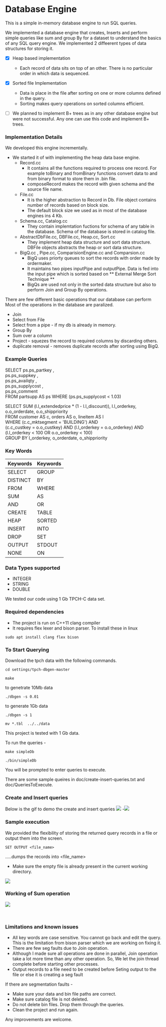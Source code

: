 # Database Engine

This is a simple in-memory database engine to run  SQL queries.

We implemented a database engine that creates, Inserts and perform simple queries like sum and group By  for a dataset to understand the basics of any SQL query engine.
We implemented 2 diffeerent types of data structures for storing it.

  - [X] Heap based implementation 
	-  Each record of data sits on top of an other. There is no particular order in which data is sequenced.
-  [X] Sorted file Implementation
	- Data is place in the file after sorting on one or more columns defined in the query.
	- Sorting makes query operations on sorted columns efficient.
- [ ]  We planned to implement B+ trees as in any other database engine but were not successful. Any one can use this code and implement B+ trees.




### Implementation Details

We developed this engine incrementally.
*  We started it of with implementing the heap data base engine.
	* Record.cc
		* It contains all the functions required to process one record. For example toBinary and fromBinary functions 
		convert data to and from binary format to store them in .bin file.
		* composeRecord makes the record with given schema and the source file name.
	* File.cc 
		* It is the higher abstraction to Record in Db. File object contains number of records based on block size.
		* The default block size we used as in most of the database engines ins 4 Kb.
	* Schema.cc, Catalog.cc
		* They contain implemtation fuctions for schema of any table in the database. Schema of the database  is 				stored in catalog file.
	*  AbstractDbFile.cc, DBFile.cc, Heap.cc, Sort.cc
		* They implement heap data structure and sort data structure. DBFile objects abstracts the heap or sort data 				structure. 
	* BigQ.cc , Pipe.cc, ComparisionEngine.cc and Comparsion.cc
		* BigQ uses priorty queues to sort the records with order made by ordermaker.
		* It maintains two pipes inputPipe and outputPipe. Data is fed into the input pipe which is sorted based on ** External Merge Sort Technique ** 
		* BigQs are used not only in the sorted data structure but also to perform Join and Group By operations.
	

There are few different basic operations that our database can perform
Most of the operations in the database are paralized.
-  Join
-  Select from File
-  Select from a pipe - if my db is already in memory.
- Group By
- Sum over a column
- Project - squezes the record to required columns by discarding others.
- duplicate removal - removes duplicate records after sorting using BigQ.

### Example Queries 
SELECT ps.ps_partkey ,<br />
	ps.ps_suppkey , <br />
	ps.ps_availqty , <br />
	ps.ps_supplycost , <br /> 
	ps.ps_comment  <br />
 	FROM partsupp AS ps WHERE (ps.ps_supplycost < 1.03) <br />
 
SELECT SUM (l.l_extendedprice * (1 - l.l_discount)), l.l_orderkey, o.o_orderdate, o.o_shippriority <br /> 
	    FROM customer AS c, orders AS o, lineitem AS l  <br />
	   WHERE (c.c_mktsegment = 'BUILDING') AND <br /> 
           (c.c_custkey = o.o_custkey) AND (l.l_orderkey = o.o_orderkey) AND <br /> 
	   (l.l_orderkey < 100 OR o.o_orderkey < 100) <br />
	   GROUP BY l_orderkey, o_orderdate, o_shippriority <br />

### Key Words
Keywords | Keywords
------------- | ------------
SELECT | GROUP 
DISTINCT | BY
FROM | WHERE
SUM | AS
AND | OR
CREATE | TABLE
HEAP | SORTED
INSERT | INTO
DROP | SET
OUTPUT | STDOUT
NONE | ON
### Data Types supported
- INTEGER
- STRING
- DOUBLE

We tested our code using 1 Gb TPCH-C data set.
<br />

### Required dependencies 

- The project is run on C++11 clang compiler 
- It requires flex lexer and bison parser. To install these in linux 
```
sudo apt install clang flex bison
```
### To Start Querying 

Download the tpch data with the following commands.
```
cd settings/tpch-dbgen-master
```
```
make
```
to genetrate 10Mb data
```
./dbgen -s 0.01
```
to generate 1Gb data
```
./dbgen -s 1
```
```
mv *.tbl  ../../data
```

This project is tested with 1 Gb data. 

To run the queries - 
```
make simpleDb
```
```
./bin/simpleDb
```
You will be prompted to enter queries to execute.

There are some sample queires in doc/create-insert-queries.txt and doc/QueriesToExecute.
### Create and Insert queries

Below is the gif to demo the create and insert queries
![](http://i.imgur.com/Jdc9kTR.gif)
-![](https://github.com/gauravsingh90/Simple-Database-Engine/blob/master/docs/gifs/create-insert.gif)


### Sample execution
We provided the flexibility of storing the returned query records in a file or output them into the screen. 

```
SET OUTPUT <file_name> 
```
.....dumps the records into <file_name>
- Make sure the empty file is already present in the current working directory.

![](http://i.imgur.com/KIAT1Pk.gif)


### Working of Sum operation
![](http://i.imgur.com/Yg67FBZ.gif)


<br />

### Limitations and known issues

- All key words are case sensitive. You cannot go back and edit the query. This is the limitation from bison parser which we are working on fixing it.
-  There are few seg faults due to Join operation.
- Although I made sure all operations are done in parallel, Join operation take a lot more time than any other 
operation. So, We let the join thread complete before starting other processes.
- Output records to a file need to be created before Seting output to the file or else it is creating a seg fault

If there are segmentation faults - 
- Make sure your data and bin file paths are correct.
- Make sure catalog file is not deleted. 
- Do not delete bin files. Drop them through the queries.
- Clean the project and run again.

Any improvements are welcome.






